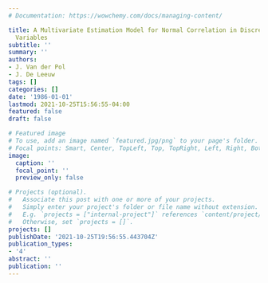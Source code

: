 ```yaml
---
# Documentation: https://wowchemy.com/docs/managing-content/

title: A Multivariate Estimation Model for Normal Correlation in Discrete Ordered
  Variables
subtitle: ''
summary: ''
authors:
- J. Van der Pol
- J. De Leeuw
tags: []
categories: []
date: '1986-01-01'
lastmod: 2021-10-25T15:56:55-04:00
featured: false
draft: false

# Featured image
# To use, add an image named `featured.jpg/png` to your page's folder.
# Focal points: Smart, Center, TopLeft, Top, TopRight, Left, Right, BottomLeft, Bottom, BottomRight.
image:
  caption: ''
  focal_point: ''
  preview_only: false

# Projects (optional).
#   Associate this post with one or more of your projects.
#   Simply enter your project's folder or file name without extension.
#   E.g. `projects = ["internal-project"]` references `content/project/deep-learning/index.md`.
#   Otherwise, set `projects = []`.
projects: []
publishDate: '2021-10-25T19:56:55.443704Z'
publication_types:
- '4'
abstract: ''
publication: ''
---
```

